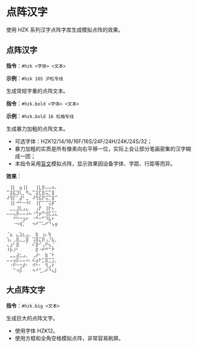 # 点阵汉字

使用 HZK 系列汉字点阵字库生成模拟点阵的效果。

## 点阵汉字

**指令**：`#hzk <字体> <文本>`

**示例**：`#hzk 16S 沪松专线`

生成常规字重的点阵文本。

**指令**：`#hzk.bold <字体> <文本>`

**示例**：`#hzk.bold 16 松梅专线`

生成暴力加粗的点阵文本。

-   可选字体：HZK12/14/16/16F/16S/24F/24H/24K/24S/32；
-   暴力加粗的实质是所有像素向右平移一位，实际上会让部分笔画密集的汉字糊成一团；
-   本指令采用[盲文](https://unicode.org/charts/nameslist/c_2800.html)模拟点阵，显示效果因设备字体、字距、行距等而异。

**效果**：

```text
⠀⢸⡇⠀⣶⢸⡇⠀⠀⢸⣇⡿⠤⠤⠶⠄
⠉⣽⣯⣹⢇⡀⠻⣄⠉⣽⣏⣿⢭⡉⣿⠀
⠼⢻⡏⠁⣼⠃⣀⠀⠼⢻⣯⡟⢭⡉⣿⠉
⠀⢸⡇⠚⠓⠒⠺⠇⠀⢸⡏⠉⠉⢭⡿⠁
⠀⣀⣀⣸⣇⣠⣄⠀⠀⢠⡟⠀⢸⡗⠦⠀
⠤⠤⢤⡿⠤⠤⠴⠦⠐⢛⡶⠛⢺⣏⣩⣅
⠀⠀⠚⠓⠒⣲⠖⠀⠐⠛⠒⠋⠹⣧⠖⠀
⠀⠀⠐⠲⢾⡁⠀⠀⠲⠞⠉⠥⠞⠙⢦⣶
```

```text
⠈⣦⠀⣄⣱⣆⣠⡀⠀⣷⠀⢰⡄⢷⠀⠀
⢱⡄⢀⣿⣀⣀⣿⠀⢩⣿⣍⡿⢠⡘⣧⡀
⢄⣰⠃⣿⠀⠀⠁⠀⠎⣿⠊⢠⠟⢦⡈⠀
⠸⡷⡸⠃⠀⠀⠀⠀⠀⡿⠐⠟⠛⠉⠟⠀
⠀⣀⣀⣼⣂⣠⡀⠀⢀⡼⠂⠀⣷⠈⠗⠀
⠤⠤⢴⡯⠤⠤⠴⠄⠮⣴⠗⣉⣿⣉⣩⡀
⠀⠐⠟⠒⢒⡾⠂⠀⠺⠓⠂⠀⢻⣠⠗⠀
⠀⠀⠉⠲⡯⠀⠀⠀⠲⠚⢉⡠⠞⠙⢦⡇
```

## 大点阵文字 <LvlBadge lv=2 />

**指令**：`#hzk.big <文本>`

生成巨大的点阵文字。

-   使用字体 HZK12。
-   使用方框和全角空格模拟点阵，非常容易刷屏。
